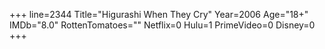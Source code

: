 +++
line=2344
Title="Higurashi When They Cry"
Year=2006
Age="18+"
IMDb="8.0"
RottenTomatoes=""
Netflix=0
Hulu=1
PrimeVideo=0
Disney=0
+++

